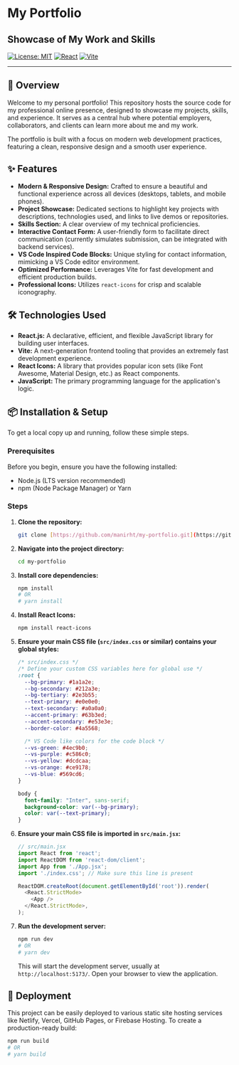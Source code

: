 # My Portfolio

## Showcase of My Work and Skills

[![License: MIT](https://img.shields.io/badge/License-MIT-yellow.svg)](https://opensource.org/licenses/MIT)
[![React](https://img.shields.io/badge/-React-61DAFB?logo=react&logoColor=white&style=flat)](https://react.dev/)
[![Vite](https://img.shields.io/badge/-Vite-646CFF?logo=vite&logoColor=white&style=flat)](https://vitejs.dev/)

---

## 🚀 Overview

Welcome to my personal portfolio! This repository hosts the source code for my professional online presence, designed to showcase my projects, skills, and experience. It serves as a central hub where potential employers, collaborators, and clients can learn more about me and my work.

The portfolio is built with a focus on modern web development practices, featuring a clean, responsive design and a smooth user experience.

## ✨ Features

* **Modern & Responsive Design:** Crafted to ensure a beautiful and functional experience across all devices (desktops, tablets, and mobile phones).
* **Project Showcase:** Dedicated sections to highlight key projects with descriptions, technologies used, and links to live demos or repositories.
* **Skills Section:** A clear overview of my technical proficiencies.
* **Interactive Contact Form:** A user-friendly form to facilitate direct communication (currently simulates submission, can be integrated with backend services).
* **VS Code Inspired Code Blocks:** Unique styling for contact information, mimicking a VS Code editor environment.
* **Optimized Performance:** Leverages Vite for fast development and efficient production builds.
* **Professional Icons:** Utilizes `react-icons` for crisp and scalable iconography.

## 🛠️ Technologies Used

* **React.js:** A declarative, efficient, and flexible JavaScript library for building user interfaces.
* **Vite:** A next-generation frontend tooling that provides an extremely fast development experience.
* **React Icons:** A library that provides popular icon sets (like Font Awesome, Material Design, etc.) as React components.
* **JavaScript:** The primary programming language for the application's logic.

## 📦 Installation & Setup

To get a local copy up and running, follow these simple steps.

### Prerequisites

Before you begin, ensure you have the following installed:

* Node.js (LTS version recommended)
* npm (Node Package Manager) or Yarn

### Steps

1.  **Clone the repository:**
    ```bash
    git clone [https://github.com/manirht/my-portfolio.git](https://github.com/manirht/my-portfolio.git)
    ```
2.  **Navigate into the project directory:**
    ```bash
    cd my-portfolio
    ```
3.  **Install core dependencies:**
    ```bash
    npm install
    # OR
    # yarn install
    ```
4.  **Install React Icons:**
    ```bash
    npm install react-icons
    ```
5.  **Ensure your main CSS file (`src/index.css` or similar) contains your global styles:**
    ```css
    /* src/index.css */
    /* Define your custom CSS variables here for global use */
    :root {
      --bg-primary: #1a1a2e;
      --bg-secondary: #212a3e;
      --bg-tertiary: #2e3b55;
      --text-primary: #e0e0e0;
      --text-secondary: #a0a0a0;
      --accent-primary: #63b3ed;
      --accent-secondary: #e53e3e;
      --border-color: #4a5568;

      /* VS Code like colors for the code block */
      --vs-green: #4ec9b0;
      --vs-purple: #c586c0;
      --vs-yellow: #dcdcaa;
      --vs-orange: #ce9178;
      --vs-blue: #569cd6;
    }

    body {
      font-family: "Inter", sans-serif;
      background-color: var(--bg-primary);
      color: var(--text-primary);
    }
    ```
6.  **Ensure your main CSS file is imported in `src/main.jsx`:**
    ```javascript
    // src/main.jsx
    import React from 'react';
    import ReactDOM from 'react-dom/client';
    import App from './App.jsx';
    import './index.css'; // Make sure this line is present

    ReactDOM.createRoot(document.getElementById('root')).render(
      <React.StrictMode>
        <App />
      </React.StrictMode>,
    );
    ```
7.  **Run the development server:**
    ```bash
    npm run dev
    # OR
    # yarn dev
    ```
    This will start the development server, usually at `http://localhost:5173/`. Open your browser to view the application.

## 🚀 Deployment

This project can be easily deployed to various static site hosting services like Netlify, Vercel, GitHub Pages, or Firebase Hosting.
To create a production-ready build:

```bash
npm run build
# OR
# yarn build
